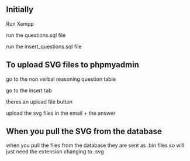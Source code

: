 ## Initially

Run Xampp

run the questions.sql file

run the insert_questions.sql file

## To upload SVG files to phpmyadmin

go to the non verbal reasoning question table

go to the insert tab

theres an upload file button

upload the svg files in the email + the answer

## When you pull the SVG from the database

when you pull the files from the database they are sent
as .bin files so will just need the extension changing to
.svg